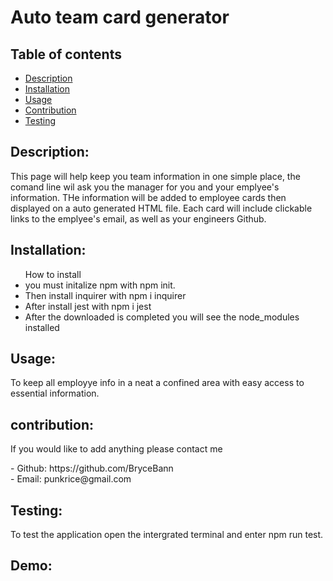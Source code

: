 # Auto team card generator

## Table of contents
  - [Description](#descrition)
  - [Installation](#installation)
  - [Usage](#usage)
  - [Contribution](#contribution)
  - [Testing](#testing)

  ## Description:
  <p>This page will help keep you team information in one simple place, the comand line wil ask you the manager for you and your emplyee's information. THe information will be added to employee cards then displayed on a auto generated HTML file. Each card will include clickable links to the emplyee's email, as well as your engineers Github.</p>

  ## Installation: 
  <ul> How to install
 <li>you must initalize npm with npm init.</li>
 <li>Then install inquirer with npm i inquirer</li>
 <li>After install jest with npm i jest
 <li>After the downloaded is completed you will see the node_modules installed</li>
 </ul>

 ## Usage:
 <p>To keep all employye info in a neat a confined area with easy access to essential information.</p>

 ## contribution: 
 <p>If you would like to add anything please contact me</p>
  - Github: https://github.com/BryceBann<br>
  - Email: punkrice@gmail.com

  ## Testing: 
  <p>To test the application open the intergrated terminal and enter npm run test.</p>

  ## Demo:
  
